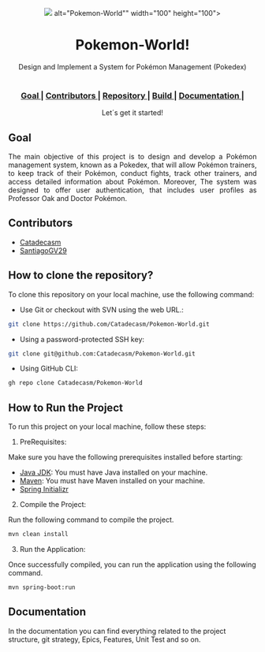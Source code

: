 <p align="center"><img src="C:\Users\jude\pk3\Pokemon-World\PokemonDemo\src\main\java\com\example\pokemondemo\documentation\images\viewavatar.png"> alt="Pokemon-World"" width="100" height="100"></p>
<h1 align="center">Pokemon-World!</h1>

<div align="center">
  Design and Implement a System for Pokémon Management (Pokedex) <br>
</div>
<br>
<div align="center">
  <h3>
     <a href="#Goal">
      Goal
    </a>
    <span> | </span>
	    <a href="#Contributors">
      Contributors
    </a>
    <span> | </span>
	    <a href="#features">
      Repository
    </a>
    <span> | </span>
	    <a href="#How to clone the repository?">
      Build
    </a>
    <span> | </span>
	    <a href="#How to Run the Project">
      Documentation
    </a>
    <span> | </span>
</h3>
</div>
<div align="center">
 Let´s get it started!
</div>

## Goal

<div align="justify">
The main objective of this project is to design and develop a Pokémon management system, known as a Pokedex, that will allow Pokémon trainers, to keep track of their Pokémon, conduct fights, track other trainers, and access detailed information about Pokémon. Moreover, The system was designed to offer user authentication, that includes user profiles as Professor Oak and Doctor Pokémon.
</div>

## Contributors
- [Catadecasm](https://github.com/Catadecasm)
- [SantiagoGV29](https://github.com/SantiagoGV29)

## How to clone the repository?
To clone this repository on your local machine, use the following command:

- Use Git or checkout with SVN using the web URL.:

```bash
git clone https://github.com/Catadecasm/Pokemon-World.git
```

- Using a password-protected SSH key:

```bash
git clone git@github.com:Catadecasm/Pokemon-World.git
```

- Using GitHub CLI:

```bash
gh repo clone Catadecasm/Pokemon-World
```

## How to Run the Project

To run this project on your local machine, follow these steps:

1. PreRequisites:

Make sure you have the following prerequisites installed before starting:

- [Java JDK](https://www.oracle.com/co/java/technologies/downloads/): You must have Java installed on your machine.
- [Maven](https://maven.apache.org/): You must have Maven installed on your machine.
- [Spring Initializr](https://start.spring.io/)

2. Compile the Project:

Run the following command to compile the project.

```bash
mvn clean install
```

3. Run the Application:

Once successfully compiled, you can run the application using the following command.

```bash
mvn spring-boot:run
```

## Documentation

In the documentation you can find everything related to the project structure, git strategy, Epics, Features, Unit Test and so on. 
